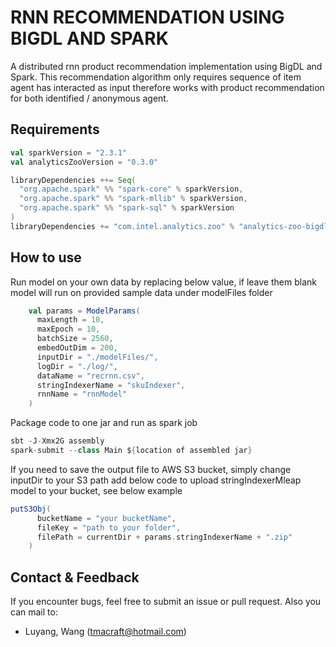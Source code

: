 # RNN RECOMMENDATION USING BIGDL AND SPARK
A distributed rnn product recommendation implementation using BigDL and Spark. This recommendation algorithm only requires sequence of item agent has interacted as input therefore works with product recommendation for both identified / anonymous agent.

## Requirements
```scala
val sparkVersion = "2.3.1"
val analyticsZooVersion = "0.3.0"

libraryDependencies ++= Seq(
  "org.apache.spark" %% "spark-core" % sparkVersion,
  "org.apache.spark" %% "spark-mllib" % sparkVersion,
  "org.apache.spark" %% "spark-sql" % sparkVersion
)
libraryDependencies += "com.intel.analytics.zoo" % "analytics-zoo-bigdl_0.7.1-spark_2.3.1" % analyticsZooVersion
```

## How to use
Run model on your own data by replacing below value, if leave them blank model will run on provided sample data under modelFiles folder
```scala
    val params = ModelParams(
      maxLength = 10,
      maxEpoch = 10,
      batchSize = 2560,
      embedOutDim = 200,
      inputDir = "./modelFiles/",
      logDir = "./log/",
      dataName = "recrnn.csv",
      stringIndexerName = "skuIndexer",
      rnnName = "rnnModel"
    )
```
Package code to one jar and run as spark job
```scala
sbt -J-Xmx2G assembly
spark-submit --class Main ${location of assembled jar}
```
If you need to save the output file to AWS S3 bucket, simply change inputDir to your S3 path add below code to upload stringIndexerMleap model to your bucket, see below example
```scala
putS3Obj(
      bucketName = "your bucketName",
      fileKey = "path to your folder",
      filePath = currentDir + params.stringIndexerName + ".zip"
    )
```

## Contact & Feedback

 If you encounter bugs, feel free to submit an issue or pull request.
 Also you can mail to:
 * Luyang, Wang (tmacraft@hotmail.com)